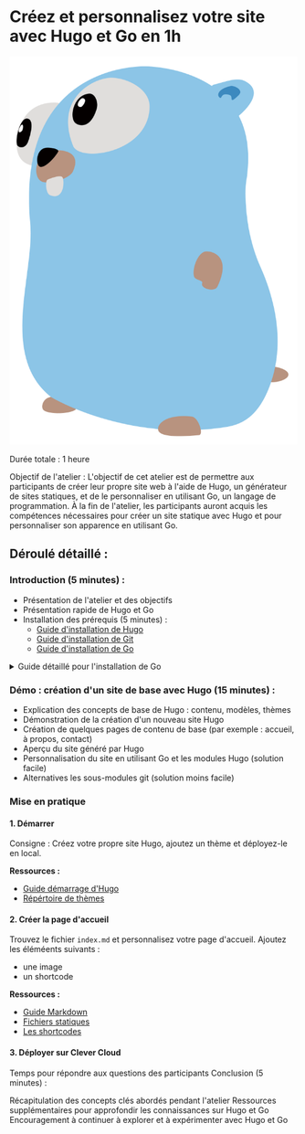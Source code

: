 # Créez et personnalisez votre site avec Hugo et Go en 1h

![gopher logo](assets/gopher.svg)

Durée totale : 1 heure

Objectif de l'atelier :
L'objectif de cet atelier est de permettre aux participants de créer leur propre site web à l'aide de Hugo, un générateur de sites statiques, et de le personnaliser en utilisant Go, un langage de programmation. À la fin de l'atelier, les participants auront acquis les compétences nécessaires pour créer un site statique avec Hugo et pour personnaliser son apparence en utilisant Go.

## Déroulé détaillé :

### Introduction (5 minutes) :

- Présentation de l'atelier et des objectifs
- Présentation rapide de Hugo et Go
- Installation des prérequis (5 minutes) :
  - [Guide d'installation de Hugo](https://gohugo.io/installation/)
  - [Guide d'installation de Git](https://git-scm.com/book/en/v2/Getting-Started-Installing-Git)
  - [Guide d'installation de Go](https://go.dev/dl/)

<details><summary>Guide détaillé pour l'installation de Go</summary>

  <details><summary>Windows</summary>

   1. Rendez-vous sur le site officiel de Go : <https://golang.org/dl/>
   2. Téléchargez le fichier d'installation correspondant à votre architecture (32 bits ou 64 bits).
   3. Une fois le téléchargement terminé, ouvrez le fichier d'installation (par exemple, go1.x.x.windows-amd64.msi).
   4. Suivez les instructions de l'assistant d'installation et acceptez les conditions de licence.
   5. Choisissez le répertoire d'installation (par défaut, C:\Go\).
   6. Sélectionnez les composants à installer (laissez les options par défaut si vous n'avez pas de préférences spécifiques).
   7. Cliquez sur le bouton "Next" (Suivant) et attendez la fin de l'installation.
   8. Une fois l'installation terminée, ouvrez une nouvelle fenêtre de terminal pour vérifier que Go est bien installé en exécutant la commande `go version`

   </details>

  <details><summary>macOS</summary>

  1. Installez [Homebrew](https://brew.sh/index_fr) sur votre machine si vous ne l'avez pas déjà : `/bin/bash -c "$(curl -fsSL https://raw.githubusercontent.com/Homebrew/install/HEAD/install.sh)"`
  2. Installez Go avec la commande `brew istall go`
  3. Vérifiez l'installation avec la commande `go version`

  </details>

  <details><summary>Linux</summary>
  
  1. Ouvrez un navigateur Web et accédez au site officiel de Go : https://golang.org/dl/
  2. Téléchargez le fichier d'archive correspondant à votre architecture Linux (par exemple, `go1.x.x.linux-amd64.tar.gz`)
  3. Ouvrez un terminal et accédez au répertoire où vous avez téléchargé le fichier d'archive.
  4. Extrayez le contenu de l'archive en utilisant la commande tar -xvf go1.x.x.linux-amd64.tar.gz. Remplacez go1.x.x par la version téléchargée.
  5. Déplacez le répertoire extrait vers un emplacement approprié en utilisant la commande sudo mv go /usr/local
  6. Configurez les variables d'environnement en ajoutant les lignes suivantes à votre fichier de configuration de profil (par exemple, ~/.profile, ~/.bash_profile ou ~/.bashrc):

```shell
export GOPATH=$HOME/go
export PATH=/usr/local/go/bin:$PATH
```
  </details>

 </details>

### Démo : création d'un site de base avec Hugo (15 minutes) :

- Explication des concepts de base de Hugo : contenu, modèles, thèmes
- Démonstration de la création d'un nouveau site Hugo
- Création de quelques pages de contenu de base (par exemple : accueil, à propos, contact)
- Aperçu du site généré par Hugo
- Personnalisation du site en utilisant Go et les modules Hugo (solution facile)
- Alternatives les sous-modules git (solution moins facile)

### Mise en pratique

#### 1. Démarrer

Consigne : Créez votre propre site Hugo,  ajoutez un thème et déployez-le en local.

**Ressources :**

- [Guide démarrage d'Hugo](https://gohugo.io/getting-started/quick-start/)
- [Répértoire de thèmes](https://themes.gohugo.io)

#### 2. Créer la page d'accueil

Trouvez le fichier `index.md` et personnalisez votre page d'accueil. Ajoutez  les éléméents suivants :

- une image
- un shortcode

**Ressources :**

- [Guide Markdown](https://www.markdownguide.org/tools/hugo/)
- [Fichiers statiques](https://gohugo.io/content-management/static-files/)
- [Les shortcodes](https://gohugo.io/content-management/shortcodes/)

#### 3. Déployer sur Clever Cloud



Temps pour répondre aux questions des participants
Conclusion (5 minutes) :

Récapitulation des concepts clés abordés pendant l'atelier
Ressources supplémentaires pour approfondir les connaissances sur Hugo et Go
Encouragement à continuer à explorer et à expérimenter avec Hugo et Go
